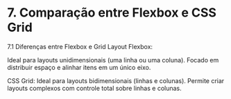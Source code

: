 # 7. Comparação entre Flexbox e CSS Grid
7.1 Diferenças entre Flexbox e Grid Layout
Flexbox: 

Ideal para layouts unidimensionais (uma linha ou uma coluna). Focado em distribuir espaço e alinhar itens em um único eixo.

CSS Grid: Ideal para layouts bidimensionais (linhas e colunas). Permite criar layouts complexos com controle total sobre linhas e colunas.
